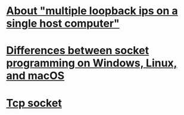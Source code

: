 # [About "multiple loopback ips on a single host computer"](.\loopback.md)
# [Differences between socket programming on Windows, Linux, and macOS](https://handsonnetworkprogramming.com/articles/differences-windows-winsock-linux-unix-bsd-sockets-compatibility/)
# [Tcp socket](.\TcpSocket.md)